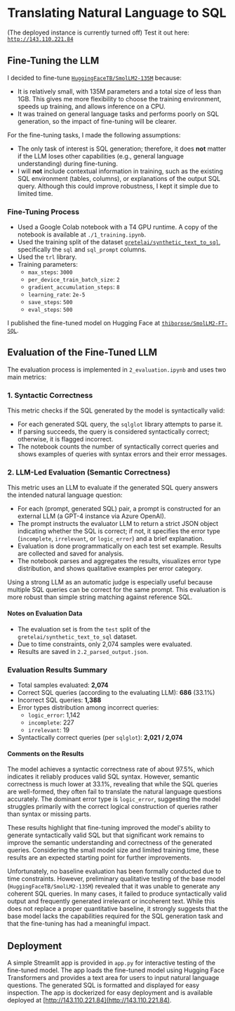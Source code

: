 # Translating Natural Language to SQL

(The deployed instance is currently turned off) 
Test it out here: [`http://143.110.221.84`](http://143.110.221.84)

## Fine-Tuning the LLM

I decided to fine-tune [`HuggingFaceTB/SmolLM2-135M`](https://huggingface.co/HuggingFaceTB/SmolLM2-135M) because:  
- It is relatively small, with 135M parameters and a total size of less than 1GB. This gives me more flexibility to choose the training environment, speeds up training, and allows inference on a CPU.  
- It was trained on general language tasks and performs poorly on SQL generation, so the impact of fine-tuning will be clearer.

For the fine-tuning tasks, I made the following assumptions:  
- The only task of interest is SQL generation; therefore, it does **not** matter if the LLM loses other capabilities (e.g., general language understanding) during fine-tuning.  
- I will **not** include contextual information in training, such as the existing SQL environment (tables, columns), or explanations of the output SQL query. Although this could improve robustness, I kept it simple due to limited time.

### Fine-Tuning Process

- Used a Google Colab notebook with a T4 GPU runtime. A copy of the notebook is available at `./1_training.ipynb`.
- Used the training split of the dataset [`gretelai/synthetic_text_to_sql`](https://huggingface.co/datasets/gretelai/synthetic_text_to_sql), specifically the `sql` and `sql_prompt` columns.  
- Used the `trl` library.  
- Training parameters:  
  - `max_steps`: `3000`  
  - `per_device_train_batch_size`: `2`  
  - `gradient_accumulation_steps`: `8`  
  - `learning_rate`: `2e-5`  
  - `save_steps`: `500`  
  - `eval_steps`: `500`

I published the fine-tuned model on Hugging Face at [`thiborose/SmolLM2-FT-SQL`](https://huggingface.co/thiborose/SmolLM2-FT-SQL).

## Evaluation of the Fine-Tuned LLM

The evaluation process is implemented in `2_evaluation.ipynb` and uses two main metrics:

### 1. Syntactic Correctness

This metric checks if the SQL generated by the model is syntactically valid:  
- For each generated SQL query, the `sqlglot` library attempts to parse it.  
- If parsing succeeds, the query is considered syntactically correct; otherwise, it is flagged incorrect.  
- The notebook counts the number of syntactically correct queries and shows examples of queries with syntax errors and their error messages.

### 2. LLM-Led Evaluation (Semantic Correctness)

This metric uses an LLM to evaluate if the generated SQL query answers the intended natural language question:  
- For each (prompt, generated SQL) pair, a prompt is constructed for an external LLM (a GPT-4 instance via Azure OpenAI).  
- The prompt instructs the evaluator LLM to return a strict JSON object indicating whether the SQL is correct; if not, it specifies the error type (`incomplete`, `irrelevant`, or `logic_error`) and a brief explanation.  
- Evaluation is done programmatically on each test set example. Results are collected and saved for analysis.  
- The notebook parses and aggregates the results, visualizes error type distribution, and shows qualitative examples per error category.

Using a strong LLM as an automatic judge is especially useful because multiple SQL queries can be correct for the same prompt. This evaluation is more robust than simple string matching against reference SQL.

#### Notes on Evaluation Data

- The evaluation set is from the `test` split of the `gretelai/synthetic_text_to_sql` dataset.  
- Due to time constraints, only 2,074 samples were evaluated.  
- Results are saved in `2.2_parsed_output.json`.

### Evaluation Results Summary

- Total samples evaluated: **2,074**  
- Correct SQL queries (according to the evaluating LLM): **686** (33.1%)  
- Incorrect SQL queries: **1,388**  
- Error types distribution among incorrect queries:  
  - `logic_error`: 1,142  
  - `incomplete`: 227  
  - `irrelevant`: 19  
- Syntactically correct queries (per `sqlglot`): **2,021 / 2,074**

#### Comments on the Results

The model achieves a syntactic correctness rate of about 97.5%, which indicates it reliably produces valid SQL syntax. However, semantic correctness is much lower at 33.1%, revealing that while the SQL queries are well-formed, they often fail to translate the natural language questions accurately. The dominant error type is `logic_error`, suggesting the model struggles primarily with the correct logical construction of queries rather than syntax or missing parts.

These results highlight that fine-tuning improved the model's ability to generate syntactically valid SQL but that significant work remains to improve the semantic understanding and correctness of the generated queries. Considering the small model size and limited training time, these results are an expected starting point for further improvements.

Unfortunately, no baseline evaluation has been formally conducted due to time constraints. However, preliminary qualitative testing of the base model (`HuggingFaceTB/SmolLM2-135M`) revealed that it was unable to generate any coherent SQL queries. In many cases, it failed to produce syntactically valid output and frequently generated irrelevant or incoherent text. While this does not replace a proper quantitative baseline, it strongly suggests that the base model lacks the capabilities required for the SQL generation task and that the fine-tuning has had a meaningful impact.

## Deployment

A simple Streamlit app is provided in `app.py` for interactive testing of the fine-tuned model. The app loads the fine-tuned model using Hugging Face Transformers and provides a text area for users to input natural language questions. The generated SQL is formatted and displayed for easy inspection. The app is dockerized for easy deployment and is available deployed at [http://143.110.221.84](http://143.110.221.84).

<!-- ## Deploying the LLM


Deployment steps:
```
az login

az group create -n nl2sql -l northeurope

az acr create --resource-group nl2sql --name nl2sqlregistry --sku Basic

az acr login --name nl2sqlregistry.azurecr.io

az acr build --registry nl2sqlregistry --image nl2sqlregistry.azurecr.io/nl2sql:latest .
```

Now, in my digital ocean GPU-enabled droplet: 
````
docker login nl2sqlregistry.azurecr.io -u nl2sqlregistry -p <password>
docker pull nl2sqlregistry.azurecr.io/nl2sql:latest
docker run -d --restart unless-stopped -p 80:8501 nl2sqlregistry.azurecr.io/nl2sql:latest
``` -->